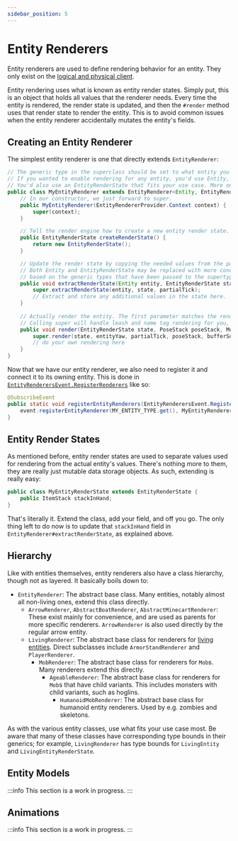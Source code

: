 ```yaml
---
sidebar_position: 5
---
```

# Entity Renderers

Entity renderers are used to define rendering behavior for an entity. They only exist on the [logical and physical client][sides].

Entity rendering uses what is known as entity render states. Simply put, this is an object that holds all values that the renderer needs. Every time the entity is rendered, the render state is updated, and then the `#render` method uses that render state to render the entity. This is to avoid common issues when the entity renderer accidentally mutates the entity's fields.

## Creating an Entity Renderer

The simplest entity renderer is one that directly extends `EntityRenderer`:

```java
// The generic type in the superclass should be set to what entity you want to render.
// If you wanted to enable rendering for any entity, you'd use Entity, like we do here.
// You'd also use an EntityRenderState that fits your use case. More on this below.
public class MyEntityRenderer extends EntityRenderer<Entity, EntityRenderState> {
    // In our constructor, we just forward to super.
    public MyEntityRenderer(EntityRendererProvider.Context context) {
        super(context);
    }

    // Tell the render engine how to create a new entity render state.
    public EntityRenderState createRenderState() {
        return new EntityRenderState();
    }

    // Update the render state by copying the needed values from the passed entity to the passed state.
    // Both Entity and EntityRenderState may be replaced with more concrete types,
    // based on the generic types that have been passed to the supertype.
    public void extractRenderState(Entity entity, EntityRenderState state, float partialTick) {
        super.extractRenderState(entity, state, partialTick);
        // Extract and store any additional values in the state here.
    }
    
    // Actually render the entity. The first parameter matches the render state's generic type.
    // Calling super will handle leash and name tag rendering for you, if applicable.
    public void render(EntityRenderState state, PoseStack poseStack, MultiBufferSource bufferSource, int packedLight) {
        super.render(state, entityYaw, partialTick, poseStack, bufferSource, packedLight);
        // do your own rendering here
    }
}
```

Now that we have our entity renderer, we also need to register it and connect it to its owning entity. This is done in [`EntityRenderersEvent.RegisterRenderers`][events] like so:

```java
@SubscribeEvent
public static void registerEntityRenderers(EntityRenderersEvent.RegisterRenderers event) {
    event.registerEntityRenderer(MY_ENTITY_TYPE.get(), MyEntityRenderer::new);
}
```

## Entity Render States

As mentioned before, entity render states are used to separate values used for rendering from the actual entity's values. There's nothing more to them, they are really just mutable data storage objects. As such, extending is really easy:

```java
public class MyEntityRenderState extends EntityRenderState {
    public ItemStack stackInHand;
}
```

That's literally it. Extend the class, add your field, and off you go. The only thing left to do now is to update that `stackInHand` field in `EntityRenderer#extractRenderState`, as explained above.

## Hierarchy

Like with entities themselves, entity renderers also have a class hierarchy, though not as layered. It basically boils down to:

- `EntityRenderer`: The abstract base class. Many entities, notably almost all non-living ones, extend this class directly.
    - `ArrowRenderer`, `AbstractBoatRenderer`, `AbstractMinecartRenderer`: These exist mainly for convenience, and are used as parents for more specific renderers. `ArrowRenderer` is also used directly by the regular arrow entity.
    - `LivingRenderer`: The abstract base class for renderers for [living entities][livingentity]. Direct subclasses include `ArmorStandRenderer` and `PlayerRenderer`.
        - `MobRenderer`: The abstract base class for renderers for `Mob`s. Many renderers extend this directly.
            - `AgeableRenderer`: The abstract base class for renderers for `Mob`s that have child variants. This includes monsters with child variants, such as hoglins.
                - `HumanoidMobRenderer`: The abstract base class for humanoid entity renderers. Used by e.g. zombies and skeletons.

As with the various entity classes, use what fits your use case most. Be aware that many of these classes have corresponding type bounds in their generics; for example, `LivingRenderer` has type bounds for `LivingEntity` and `LivingEntityRenderState`.

## Entity Models

:::info
This section is a work in progress.
:::

## Animations

:::info
This section is a work in progress.
:::

[events]: ../concepts/events.md
[livingentity]: livingentity.md
[sides]: ../concepts/sides.md
